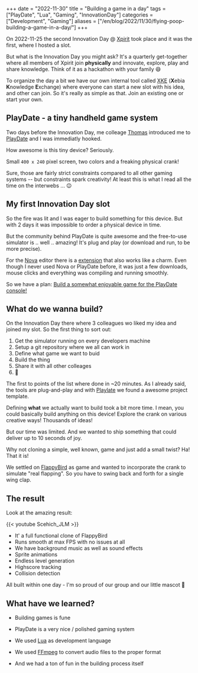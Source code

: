 +++
date = "2022-11-30"
title = "Building a game in a day"
tags = ["PlayDate", "Lua", "Gaming", "InnovationDay"]
categories = ["Development", "Gaming"]
aliases = ["/en/blog/2022/11/30/flying-poop-building-a-game-in-a-day/"]
+++

On 2022-11-25 the second Innovation Day @ [Xpirit] took place and it was the first, where I hosted a slot.

But what is the Innovation Day you might ask? <!--more--> It's a quarterly get-together where all members of Xpirit join **physically** and innovate, explore, play and share knowledge. Think of it as a hackathon with your family 😄

To organize the day a bit we have our own internal tool called [XKE] (**X**ebia **K**nowledge **E**xchange) where everyone can start a new slot with his idea, and other can join. So it's really as simple as that. Join an existing one or start your own.

## PlayDate - a tiny handheld game system

Two days before the Innovation Day, me colleage [Thomas] introduced me to [PlayDate] and I was immediatly hooked.

How awesome is this tiny device? Seriously.

Small `400 x 240` pixel screen, two colors and a freaking physical crank!

Sure, those are fairly strict constraints compared to all other gaming systems -- but constraints spark creativity! At least this is what I read all the time on the interwebs ... 😉

## My first Innovation Day slot

So the fire was lit and I was eager to build something for this device. But with 2 days it was impossible to order a physical device in time.

But the community behind PlayDate is quite awesome and the free-to-use simulator is .. well .. amazing! It's plug and play (or download and run, to be more precise).

For the [Nova] editor there is a [extension][1] that also works like a charm. Even though I never used Nova or PlayDate before, it was just a few downloads, mouse clicks and everything was compiling and running smoothly.

So we have a plan: [Build a somewhat enjoyable game for the PlayDate console!][2]

## What do we wanna build?

On the Innovation Day there where 3 colleagues wo liked my idea and joined my slot. So the first thing to sort out:

1) Get the simulator running on every developers machine
2) Setup a git repository where we all can work in
3) Define what game we want to buid
4) Build the thing
5) Share it with all other colleages
6) 🍻

The first to points of the list where done in ~20 minutes. As I already said, the tools are plug-and-play and with [Playlate] we found a awesome project template.

Defining **what** we actually want to build took a bit more time. I mean, you could basically build anything on this device! Explore the crank on various creative ways! Thousands of ideas!

But our time was limited. And we wanted to ship something that could deliver up to 10 seconds of joy.

Why not cloning a simple, well known, game and just add a small twist? Ha! That it is!

We settled on [FlappyBird] as game and wanted to incorporate the crank to simulate "real flapping". So you have to swing back and forth for a single wing clap.

## The result

Look at the amazing result:

{{< youtube Scehich_JLM >}}

- It' a full functional clone of FlappyBird
- Runs smooth at max FPS with no issues at all
- We have background music as well as sound effects
- Sprite animations
- Endless level generation
- Highscore tracking
- Collision detection

All built within one day - I'm so proud of our group and our little mascot 🧡

## What have we learned?

- Building games is fune
- PlayDate is a very nice / polished gaming system
- We used [Lua] as development language
- We used [FFmpeg] to convert audio files to the proper format
- And we had a ton of fun in the building process itself


  [Lua]: https://www.lua.org/
  [FFmpeg]: https://ffmpeg.org/
  [FlappyBird]: https://flappybird.io/
  [Playlate]: https://github.com/downie/playlate
  [Nova]: https://nova.app
  [1]: https://extensions.panic.com/extensions/com.panic/com.panic.Playdate/
  [2]: https://xke.xebia.com/event/UiHeo6yw3MS6LsnUAEj1/Bd81zbPqzHnTwiP5hFrk/xpirit-game-on-playdate
  [Thomas]: https://tomow.de/
  [PlayDate]: https://play.date/
  [Xpirit]: https://xpirit.com
  [XKE]: https://xke.xebia.com/event/UiHeo6yw3MS6LsnUAEj1


